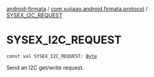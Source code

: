 [android-firmata](../index.md) / [com.xujiaao.android.firmata.protocol](index.md) / [SYSEX_I2C_REQUEST](./-s-y-s-e-x_-i2-c_-r-e-q-u-e-s-t.md)

# SYSEX_I2C_REQUEST

`const val SYSEX_I2C_REQUEST: `[`Byte`](https://kotlinlang.org/api/latest/jvm/stdlib/kotlin/-byte/index.html)

Send an I2C get/write request.

